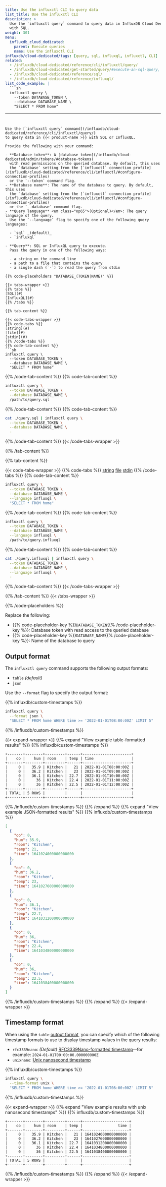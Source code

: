 ```yaml
---
title: Use the influxctl CLI to query data
list_title: Use the influxctl CLI
description: >
  Use the `influxctl query` command to query data in InfluxDB Cloud Dedicated
  with SQL.
weight: 301
menu:
  influxdb_cloud_dedicated:
    parent: Execute queries
    name: Use the influxctl CLI
influxdb/cloud-dedicated/tags: [query, sql, influxql, influxctl, CLI]
related:
  - /influxdb/cloud-dedicated/reference/cli/influxctl/query/
  - /influxdb/cloud-dedicated/get-started/query/#execute-an-sql-query, Get started querying data
  - /influxdb/cloud-dedicated/reference/sql/
  - /influxdb/cloud-dedicated/reference/influxql/
list_code_example: |
  ```sh
  influxctl query \
    --token DATABASE_TOKEN \
    --database DATABASE_NAME \
    "SELECT * FROM home"
  ```
---
```


Use the [`influxctl query` command](/influxdb/cloud-dedicated/reference/cli/influxctl/query/)
to query data in {{< product-name >}} with SQL or InfluxQL.

Provide the following with your command:

- **Database token**: A [database token](/influxdb/cloud-dedicated/admin/tokens/#database-tokens)
  with read permissions on the queried database. By default, this uses
  the `database` setting from the [`influxctl` connection profile](/influxdb/cloud-dedicated/reference/cli/influxctl/#configure-connection-profiles)
  or the `--token` command flag.
- **Database name**: The name of the database to query. By default, this uses
  the `database` setting from the [`influxctl` connection profile](/influxdb/cloud-dedicated/reference/cli/influxctl/#configure-connection-profiles)
  or the `--database` command flag.
- **Query language** <em class="op65">(Optional)</em>: The query language of the query.
  Use the `--language` flag to specify one of the following query languages:
  
  - `sql` _(default)_
  - `influxql`

- **Query**: SQL or InfluxQL query to execute.
  Pass the query in one of the following ways:

  - a string on the command line
  - a path to a file that contains the query
  - a single dash (`-`) to read the query from stdin

{{% code-placeholders "DATABASE_(TOKEN|NAME)" %}}

{{< tabs-wrapper >}}
{{% tabs %}}
[SQL](#)
[InfluxQL](#)
{{% /tabs %}}

{{% tab-content %}}

{{< code-tabs-wrapper >}}
{{% code-tabs %}}
[string](#)
[file](#)
[stdin](#)
{{% /code-tabs %}}
{{% code-tab-content %}}
```sh
influxctl query \
  --token DATABASE_TOKEN \
  --database DATABASE_NAME \
  "SELECT * FROM home"
```
{{% /code-tab-content %}}
{{% code-tab-content %}}
```sh
influxctl query \
  --token DATABASE_TOKEN \
  --database DATABASE_NAME \
  /path/to/query.sql
```
{{% /code-tab-content %}}
{{% code-tab-content %}}
```sh
cat ./query.sql | influxctl query \
  --token DATABASE_TOKEN \
  --database DATABASE_NAME \
  - 
```
{{% /code-tab-content %}}
{{< /code-tabs-wrapper >}}

{{% /tab-content %}}

{{% tab-content %}}

{{< code-tabs-wrapper >}}
{{% code-tabs %}}
[string](#)
[file](#)
[stdin](#)
{{% /code-tabs %}}
{{% code-tab-content %}}
```sh
influxctl query \
  --token DATABASE_TOKEN \
  --database DATABASE_NAME \
  --language influxql \
  "SELECT * FROM home"
```
{{% /code-tab-content %}}
{{% code-tab-content %}}
```sh
influxctl query \
  --token DATABASE_TOKEN \
  --database DATABASE_NAME \
  --language influxql \
  /path/to/query.influxql
```
{{% /code-tab-content %}}
{{% code-tab-content %}}
```sh
cat ./query.influxql | influxctl query \
  --token DATABASE_TOKEN \
  --database DATABASE_NAME \
  --language influxql \
  - 
```
{{% /code-tab-content %}}
{{< /code-tabs-wrapper >}}

{{% /tab-content %}}
{{< /tabs-wrapper >}}

{{% /code-placeholders %}}

Replace the following:

- {{% code-placeholder-key %}}`DATABASE_TOKEN`{{% /code-placeholder-key %}}:
  Database token with read access to the queried database
- {{% code-placeholder-key %}}`DATABASE_NAME`{{% /code-placeholder-key %}}:
  Name of the database to query


## Output format

The `influxctl query` command supports the following output formats:

- `table` _(default)_
- `json`

Use the `--format` flag to specify the output format:

{{% influxdb/custom-timestamps %}}
```sh
influxctl query \
  --format json \
  "SELECT * FROM home WHERE time >= '2022-01-01T08:00:00Z' LIMIT 5"
```
{{% /influxdb/custom-timestamps %}}

{{< expand-wrapper >}}
{{% expand "View example table-formatted results" %}}
{{% influxdb/custom-timestamps %}}
```
+-------+--------+---------+------+----------------------+
|    co |    hum | room    | temp | time                 |
+-------+--------+---------+------+----------------------+
|     0 |   35.9 | Kitchen |   21 | 2022-01-01T08:00:00Z |
|     0 |   36.2 | Kitchen |   23 | 2022-01-01T09:00:00Z |
|     0 |   36.1 | Kitchen | 22.7 | 2022-01-01T10:00:00Z |
|     0 |     36 | Kitchen | 22.4 | 2022-01-01T11:00:00Z |
|     0 |     36 | Kitchen | 22.5 | 2022-01-01T12:00:00Z |
+-------+--------+---------+------+----------------------+
| TOTAL | 5 ROWS |         |      |                      |
+-------+--------+---------+------+----------------------+
```
{{% /influxdb/custom-timestamps %}}
{{% /expand %}}
{{% expand "View example JSON-formatted results" %}}
{{% influxdb/custom-timestamps %}}
```json
[
  {
    "co": 0,
    "hum": 35.9,
    "room": "Kitchen",
    "temp": 21,
    "time": 1641024000000000000
  },
  {
    "co": 0,
    "hum": 36.2,
    "room": "Kitchen",
    "temp": 23,
    "time": 1641027600000000000
  },
  {
    "co": 0,
    "hum": 36.1,
    "room": "Kitchen",
    "temp": 22.7,
    "time": 1641031200000000000
  },
  {
    "co": 0,
    "hum": 36,
    "room": "Kitchen",
    "temp": 22.4,
    "time": 1641034800000000000
  },
  {
    "co": 0,
    "hum": 36,
    "room": "Kitchen",
    "temp": 22.5,
    "time": 1641038400000000000
  }
]
```
{{% /influxdb/custom-timestamps %}}
{{% /expand %}}
{{< /expand-wrapper >}}

## Timestamp format

When using the `table` [output format](#output-format), you can specify which of
the following timestamp formats to use to display timestamp values in the query
results:

- `rfc3339nano`: _(Default)_
  [RFC3339Nano-formatted timestamp](/influxdb/cloud-dedicated/reference/glossary/#rfc3339nano-timestamp)--for example:
  `2024-01-01T00:00:00.000000000Z`
- `unixnano`: [Unix nanosecond timestamp](/influxdb/cloud-dedicated/reference/glossary/#unix-timestamp)

{{% influxdb/custom-timestamps %}}
```sh
influxctl query \
  --time-format unix \
  "SELECT * FROM home WHERE time >= '2022-01-01T08:00:00Z' LIMIT 5"
```
{{% /influxdb/custom-timestamps %}}

{{< expand-wrapper >}}
{{% expand "View example results with unix nanosecond timestamps" %}}
{{% influxdb/custom-timestamps %}}
```
+-------+--------+---------+------+---------------------+
|    co |    hum | room    | temp |                time |
+-------+--------+---------+------+---------------------+
|     0 |   35.9 | Kitchen |   21 | 1641024000000000000 |
|     0 |   36.2 | Kitchen |   23 | 1641027600000000000 |
|     0 |   36.1 | Kitchen | 22.7 | 1641031200000000000 |
|     0 |     36 | Kitchen | 22.4 | 1641034800000000000 |
|     0 |     36 | Kitchen | 22.5 | 1641038400000000000 |
+-------+--------+---------+------+---------------------+
| TOTAL | 5 ROWS |         |      |                     |
+-------+--------+---------+------+---------------------+
```
{{% /influxdb/custom-timestamps %}}
{{% /expand %}}
{{< /expand-wrapper >}}
